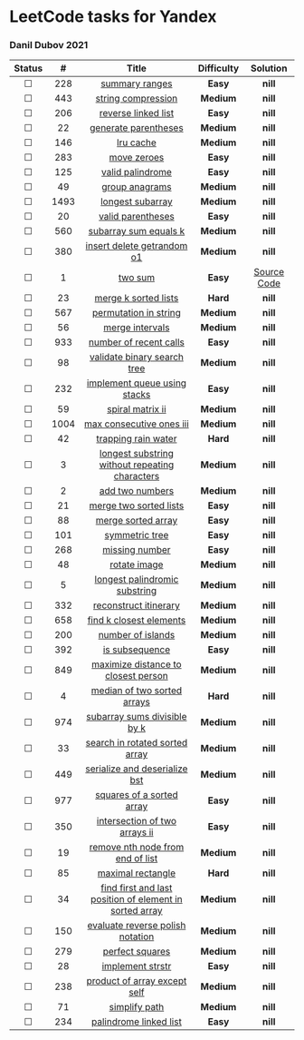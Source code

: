# LeetCode tasks for Yandex 

### Danil Dubov 2021 

| Status  |  #   |                            Title                             | **Difficulty** |                           Solution                           |
| :-----: | :--: | :----------------------------------------------------------: | :------------: | :----------------------------------------------------------: |
| &#9744; | 228  | [summary ranges](https://leetcode.com/problems/summary-ranges/) |    **Easy**    |                           **nill**                           |
| &#9744; | 443  | [string compression](https://leetcode.com/problems/string-compression/) |   **Medium**   |                           **nill**                           |
| &#9744; | 206  | [reverse linked list](https://leetcode.com/problems/reverse-linked-list/) |    **Easy**    |                           **nill**                           |
| &#9744; |  22  | [generate parentheses](https://leetcode.com/problems/generate-parentheses/) |   **Medium**   |                           **nill**                           |
| &#9744; | 146  |    [lru cache](https://leetcode.com/problems/lru-cache/)     |   **Medium**   |                           **nill**                           |
| &#9744; | 283  |  [move zeroes](https://leetcode.com/problems/move-zeroes/)   |    **Easy**    |                           **nill**                           |
| &#9744; | 125  | [valid palindrome](https://leetcode.com/problems/valid-palindrome/) |    **Easy**    |                           **nill**                           |
| &#9744; |  49  | [group anagrams](https://leetcode.com/problems/group-anagrams/) |   **Medium**   |                           **nill**                           |
| &#9744; | 1493 | [longest subarray](https://leetcode.com/problems/longest-subarray-of-1s-after-deleting-one-element/) |   **Medium**   |                           **nill**                           |
| &#9744; |  20  | [valid parentheses](https://leetcode.com/problems/valid-parentheses/) |    **Easy**    |                           **nill**                           |
| &#9744; | 560  | [subarray sum equals k](https://leetcode.com/problems/subarray-sum-equals-k/) |   **Medium**   |                           **nill**                           |
| &#9744; | 380  | [insert delete getrandom o1](https://leetcode.com/problems/insert-delete-getrandom-o1/) |   **Medium**   |                           **nill**                           |
| &#9744; |  1   |      [two sum](https://leetcode.com/problems/two-sum/)       |    **Easy**    | [Source Code](/LeetCodeTraining/LeetCodeTraining/twoSum.cpp) |
| &#9744; |  23  | [merge k sorted lists](https://leetcode.com/problems/merge-k-sorted-lists/) |    **Hard**    |                           **nill**                           |
| &#9744; | 567  | [permutation in string](https://leetcode.com/problems/permutation-in-string/) |   **Medium**   |                           **nill**                           |
| &#9744; |  56  | [merge intervals](https://leetcode.com/problems/merge-intervals/) |   **Medium**   |                           **nill**                           |
| &#9744; | 933  | [number of recent calls](https://leetcode.com/problems/number-of-recent-calls/) |    **Easy**    |                           **nill**                           |
| &#9744; |  98  | [validate binary search tree](https://leetcode.com/problems/validate-binary-search-tree/) |   **Medium**   |                           **nill**                           |
| &#9744; | 232  | [implement queue using stacks](https://leetcode.com/problems/implement-queue-using-stacks/) |    **Easy**    |                           **nill**                           |
| &#9744; |  59  | [spiral matrix ii](https://leetcode.com/problems/spiral-matrix-ii/) |   **Medium**   |                           **nill**                           |
| &#9744; | 1004 | [max consecutive ones iii](https://leetcode.com/problems/max-consecutive-ones-iii/) |   **Medium**   |                           **nill**                           |
| &#9744; |  42  | [trapping rain water](https://leetcode.com/problems/trapping-rain-water/) |    **Hard**    |                           **nill**                           |
| &#9744; |  3   | [longest substring without repeating characters](https://leetcode.com/problems/longest-substring-without-repeating-characters/) |   **Medium**   |                           **nill**                           |
| &#9744; |  2   | [add two numbers](https://leetcode.com/problems/add-two-numbers/) |   **Medium**   |                           **nill**                           |
| &#9744; |  21  | [merge two sorted lists](https://leetcode.com/problems/merge-two-sorted-lists/) |    **Easy**    |                           **nill**                           |
| &#9744; |  88  | [merge sorted array](https://leetcode.com/problems/merge-sorted-array/) |    **Easy**    |                           **nill**                           |
| &#9744; | 101  | [symmetric tree](https://leetcode.com/problems/symmetric-tree/) |    **Easy**    |                           **nill**                           |
| &#9744; | 268  | [missing number](https://leetcode.com/problems/missing-number/) |    **Easy**    |                           **nill**                           |
| &#9744; |  48  | [rotate image](https://leetcode.com/problems/rotate-image/)  |   **Medium**   |                           **nill**                           |
| &#9744; |  5   | [longest palindromic substring](https://leetcode.com/problems/longest-palindromic-substring/) |   **Medium**   |                           **nill**                           |
| &#9744; | 332  | [reconstruct itinerary](https://leetcode.com/problems/reconstruct-itinerary/) |   **Medium**   |                           **nill**                           |
| &#9744; | 658  | [find k closest elements](https://leetcode.com/problems/find-k-closest-elements/) |   **Medium**   |                           **nill**                           |
| &#9744; | 200  | [number of islands](https://leetcode.com/problems/number-of-islands/) |   **Medium**   |                           **nill**                           |
| &#9744; | 392  | [is subsequence](https://leetcode.com/problems/is-subsequence/) |    **Easy**    |                           **nill**                           |
| &#9744; | 849  | [maximize distance to closest person](https://leetcode.com/problems/maximize-distance-to-closest-person/) |   **Medium**   |                           **nill**                           |
| &#9744; |  4   | [median of two sorted arrays](https://leetcode.com/problems/median-of-two-sorted-arrays/) |    **Hard**    |                           **nill**                           |
| &#9744; | 974  | [subarray sums divisible by k](https://leetcode.com/problems/subarray-sums-divisible-by-k/) |   **Medium**   |                           **nill**                           |
| &#9744; |  33  | [search in rotated sorted array](https://leetcode.com/problems/search-in-rotated-sorted-array/) |   **Medium**   |                           **nill**                           |
| &#9744; | 449  | [serialize and deserialize bst](https://leetcode.com/problems/serialize-and-deserialize-bst/) |   **Medium**   |                           **nill**                           |
| &#9744; | 977  | [squares of a sorted array](https://leetcode.com/problems/squares-of-a-sorted-array/) |    **Easy**    |                           **nill**                           |
| &#9744; | 350  | [intersection of two arrays ii](https://leetcode.com/problems/intersection-of-two-arrays-ii/) |    **Easy**    |                           **nill**                           |
| &#9744; |  19  | [remove nth node from end of list](https://leetcode.com/problems/remove-nth-node-from-end-of-list/) |   **Medium**   |                           **nill**                           |
| &#9744; |  85  | [maximal rectangle](https://leetcode.com/problems/maximal-rectangle/) |    **Hard**    |                           **nill**                           |
| &#9744; |  34  | [find first and last position of element in sorted array](https://leetcode.com/problems/find-first-and-last-position-of-element-in-sorted-array/) |   **Medium**   |                           **nill**                           |
| &#9744; | 150  | [evaluate reverse polish notation](https://leetcode.com/problems/evaluate-reverse-polish-notation/) |   **Medium**   |                           **nill**                           |
| &#9744; | 279  | [perfect squares](https://leetcode.com/problems/perfect-squares/) |   **Medium**   |                           **nill**                           |
| &#9744; |  28  | [implement strstr](https://leetcode.com/problems/implement-strstr/) |    **Easy**    |                           **nill**                           |
| &#9744; | 238  | [product of array except self](https://leetcode.com/problems/product-of-array-except-self/) |   **Medium**   |                           **nill**                           |
| &#9744; |  71  | [simplify path](https://leetcode.com/problems/simplify-path/) |   **Medium**   |                           **nill**                           |
| &#9744; | 234  | [palindrome linked list](https://leetcode.com/problems/palindrome-linked-list/) |    **Easy**    |                           **nill**                           |

